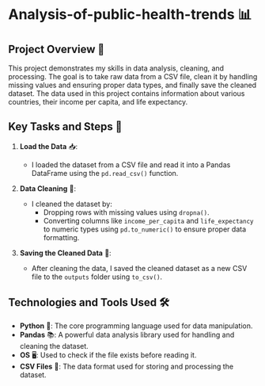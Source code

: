 # Analysis-of-public-health-trends 📊

## Project Overview 🎯
This project demonstrates my skills in data analysis, cleaning, and processing. The goal is to take raw data from a CSV file, clean it by handling missing values and ensuring proper data types, and finally save the cleaned dataset. The data used in this project contains information about various countries, their income per capita, and life expectancy.

## Key Tasks and Steps 🔑

1. **Load the Data** 📥:
   - I loaded the dataset from a CSV file and read it into a Pandas DataFrame using the `pd.read_csv()` function.

2. **Data Cleaning** 🧹:
   - I cleaned the dataset by:
     - Dropping rows with missing values using `dropna()`.
     - Converting columns like `income_per_capita` and `life_expectancy` to numeric types using `pd.to_numeric()` to ensure proper data formatting.

3. **Saving the Cleaned Data** 💾:
   - After cleaning the data, I saved the cleaned dataset as a new CSV file to the `outputs` folder using `to_csv()`.

## Technologies and Tools Used 🛠️

- **Python** 🐍: The core programming language used for data manipulation.
- **Pandas** 📚: A powerful data analysis library used for handling and cleaning the dataset.
- **OS** 🖥️: Used to check if the file exists before reading it.
- **CSV Files** 📄: The data format used for storing and processing the dataset.

